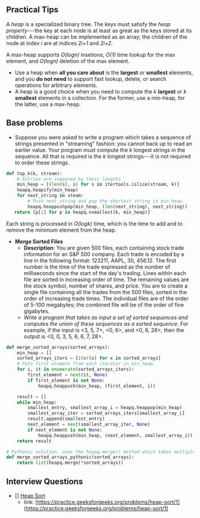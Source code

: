 ## Practical Tips

A *heap* is a specialized binary tree. The keys must satisfy the *heap property*---the key at each node is at least as great as the keys stored at its children. A max-heap can be implemented as an array; the children of the node at index *i* are at indices *2i+1* and *2i+2*.

A max-heap supports *O(logn)* insetions, *O(1)* time lookup for the max element, and *O(logn)* deletion of the max element.

- Use a heap when **all you care about** is the **largest** or **smallest** elements, and you **do not need** to support fast lookup, delete, or search operations for arbitrary elements.
- A heap is a good choice when you need to compute the *k* **largest** or *k* **smallest** elements in a collection. For the former, use a min-heap, for the latter, use a max-heap.


## Base problems

- Suppose you were asked to write a program which takes a sequence of strings presented in "streaming" fashion: you cannot back up to read an earlier value. Your program must compute the *k* longest strings in the sequence. All that is required is the *k* longest strings---it is not required to order these strings.
```python
def top_k(k, stream):
    # Entries are compared by their lengths
    min_heap = [(len(s), s) for s in itertools.islice(stream, k)]
    heapq.heapify(min_heap)
    for next_string in steam:
        # Push next_string and pop the shortest string in min_heap.
        heapq.heappushpop(min_heap, (len(next_string), next_string))
   return [p[1] for p in heapq.nsmallest(k, min_heap)] 
```
Each string is processed in *O(logk)* time, which is the time to add and to remove the minimum element from the heap.
- **Merge Sorted Files**
    - **Description**: You are given 500 files, each containing stock trade information for an S&P 500 company. Each trade is encoded by a line in the following format: 123211, AAPL, 30, 456.12. The first number is the time of the trade expressed as the number of milliseconds since the start of the day's trading. Lines within each file are sorted in increasing order of time. The remaining values are the stock symbol, number of shares, and price. You are to create a single file containing all the trades from the 500 files, sorted in the order of increasing trade times. The individual files are of the order of 5-100 megabytes; the combined file will be of the order of five gigabytes.
    - *Write a program that takes as input a set of sorted sequences and computes the union of these sequences as a sorted sequence.* For example, if the input is <3, 5, 7>, <0, 6>, and <0, 6, 28>, then the output is <0, 0, 3, 5, 6, 6, 7, 28>.
```python
def merge_sorted_arrays(sorted_arrays):
    min_heap = []
    sorted_arrays_iters = [iter(x) for x in sorted_arrays]
    # Puts first element from each iterator in min_heap.
    for i, it in enumerate(sorted_arrays_iters):
        first_element = next(it, None)
        if first_element is not None:
            heapq.heappush(min_heap, (first_element, i))

    result = []
    while min_heap:
        smallest_entry, smallest_array_i = heapq.heappop(min_heap)
        smallest_array_iter = sorted_arrays_iters[smallest_array_i]
        result.append(smallest_entry)
        next_element = next(smallest_array_iter, None)
        if next_element is not None:
            heapq.heappush(min_heap, (next_element, smallest_array_i))
    return result

# Pythonic solution, uses the heapq.merge() method which takes multiple inputs.
def merge_sorted_arrays_pythonic(sorted_arrays):
    return list(heapq.merge(*sorted_arrays))
```

## Interview Questions

- [] [Heap Sort](HeapSort.cpp)
    - link: [https://practice.geeksforgeeks.org/problems/heap-sort/1](https://practice.geeksforgeeks.org/problems/heap-sort/1)
